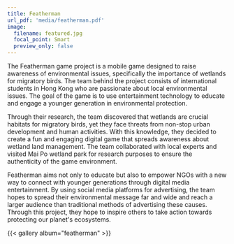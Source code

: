 ```yaml
---
title: Featherman
url_pdf: 'media/featherman.pdf'
image:
  filename: featured.jpg
  focal_point: Smart
  preview_only: false
---
```


The Featherman game project is a mobile game designed to raise awareness of environmental issues, specifically the importance of wetlands for migratory birds. The team behind the project consists of international students in Hong Kong who are passionate about local environmental issues. The goal of the game is to use entertainment technology to educate and engage a younger generation in environmental protection.

Through their research, the team discovered that wetlands are crucial habitats for migratory birds, yet they face threats from non-stop urban development and human activities. With this knowledge, they decided to create a fun and engaging digital game that spreads awareness about wetland land management. The team collaborated with local experts and visited Mai Po wetland park for research purposes to ensure the authenticity of the game environment.

Featherman aims not only to educate but also to empower NGOs with a new way to connect with younger generations through digital media entertainment. By using social media platforms for advertising, the team hopes to spread their environmental message far and wide and reach a larger audience than traditional methods of advertising these causes. Through this project, they hope to inspire others to take action towards protecting our planet's ecosystems.

<!--StartFragment-->

{{< gallery album="featherman" >}}

<!--EndFragment-->